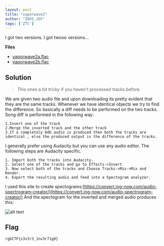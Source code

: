 ```yaml
---
layout: post
title: "vaporwave2"
author: "INXS_JOY"
tags: ['ZTC']
---
```


I got two versions. I got twooo versions…

**Files**
- [vaporwave2a.flac]({{site.baseurl}}/assets/vaporwave2/vaporwave2a.flac)
- [vaporwave2b.flac]({{site.baseurl}}/assets/vaporwave2/vaporwave2b.flac)

## Solution
>This ones a bit tricky if you haven't processed tracks before.

We are given two audio file and upon downloading its pretty evident that they are the same tracks. Whenever we have identical objects we try to find the difference. So basically a diff needs to be performed on the two tracks.
Song diff is performed in the following way:
```
1.Invert one of the track
2.Merge the inverted track and the other track
3.If a completely 0db audio is produced then both the tracks are identical , else the produced output is the difference of the tracks.
```
I generally prefer using Audacity but you can use any audio editor. The following steps are Audacity specific.
```
1. Import both the tracks into Audacity.
2. Select one of the tracks and go to Effects->Invert
3. Now select both of the tracks and Choose Tracks->Mix->Mix and Render.
4. Export the resulting audio and feed into a Spectogram analyzer.
```
I used this site to create spectograms:[https://convert.ing-now.com/audio-spectrogram-creator/](https://convert.ing-now.com/audio-spectrogram-creator/)
And the spectogram for the inverted and merged audio produces this:

![alt text]({{site.baseurl}}/assets/vaporwave2/vaporwave2.png)

## Flag
```
rgbCTF{s3v3r3_1nv3r71g0}
```
